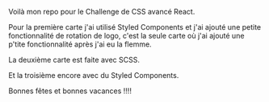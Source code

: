 Voilà mon repo pour le Challenge de CSS avancé React.

Pour la première carte j'ai utilisé Styled Components et j'ai ajouté une
petite fonctionnalité de rotation de logo, c'est la seule carte où j'ai
ajouté une p'tite fonctionnalité après j'ai eu la flemme.

La deuxième carte est faite avec SCSS.

Et la troisième encore avec du Styled Components.

Bonnes fêtes et bonnes vacances !!!!